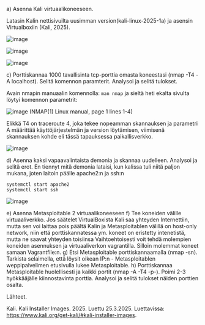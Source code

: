 

a) Asenna Kali virtuaalikoneeseen.

Latasin Kalin nettisivuilta uusimman version(kali-linux-2025-1a) ja asensin Virtualboxiin (Kali, 2025). 

![image](https://github.com/user-attachments/assets/02a37511-2b5b-47e5-940d-74c8e7393752)

![image](https://github.com/user-attachments/assets/f2e14c3c-59f3-402d-97f7-7fdb579eaefc)

![image](https://github.com/user-attachments/assets/a293d4f3-4977-4cf5-a7d6-a5713d70f31a)

c) Porttiskannaa 1000 tavallisinta tcp-porttia omasta koneestasi (nmap -T4 -A localhost). Selitä komennon paramterit. Analysoi ja selitä tulokset.

Avain nmapin manuaalin komennolla: `man nmap` ja sieltä heti ekalta sivulta löytyi komennon parametrit:

![image](https://github.com/user-attachments/assets/65dd0042-348c-433d-9a78-3985de0fa9e1) (NMAP(1) Linux manual, page 1 lines 1-4)

Elikkä T4 on traceroute 4, joka tekee nopeamman skannauksen ja parametri A määrittää käyttöjärjestelmän ja version löytämisen, viimisenä skannauksen kohde eli tässä tapauksessa paikallisverkko. 

![image](https://github.com/user-attachments/assets/cec4f029-1177-44b7-b916-4bf2aa191ebf)


d) Asenna kaksi vapaavalintaista demonia ja skannaa uudelleen. Analysoi ja selitä erot.
En tiennyt mitä demonia lataisi, kun kalissa tuli niitä paljon mukana, joten laitoin päälle apache2:n ja ssh:n 

```
systemctl start apache2
systemctl start ssh
```

![image](https://github.com/user-attachments/assets/27f4de5a-db62-40a7-ac29-d69b12582c2a)


e) Asenna Metasploitable 2 virtuaalikoneeseen
f) Tee koneiden välille virtuaaliverkko. Jos säätelet VirtualBoxista
Kali saa yhteyden Internettiin, mutta sen voi laittaa pois päältä
Kalin ja Metasploitablen välillä on host-only network, niin että porttiskannatessa ym. koneet on eristetty intenetistä, mutta ne saavat yhteyden toisiinsa
Vaihtoehtoisesti voit tehdä molempien koneiden asennuksen ja virtuaaliverkon vagrantilla. Silloin molemmat koneet samaan Vagrantfile:n.
g) Etsi Metasploitable porttiskannaamalla (nmap -sn). Tarkista selaimella, että löysit oikean IP:n - Metasploitablen weppipalvelimen etusivulla lukee Metasploitable.
h) Porttiskannaa Metasploitable huolellisesti ja kaikki portit (nmap -A -T4 -p-). Poimi 2-3 hyökkääjälle kiinnostavinta porttia. Analysoi ja selitä tulokset näiden porttien osalta.

Lähteet.

Kali. Kali Installer Images.  2025. Luettu 25.3.2025. Luettavissa: https://www.kali.org/get-kali/#kali-installer-images.

